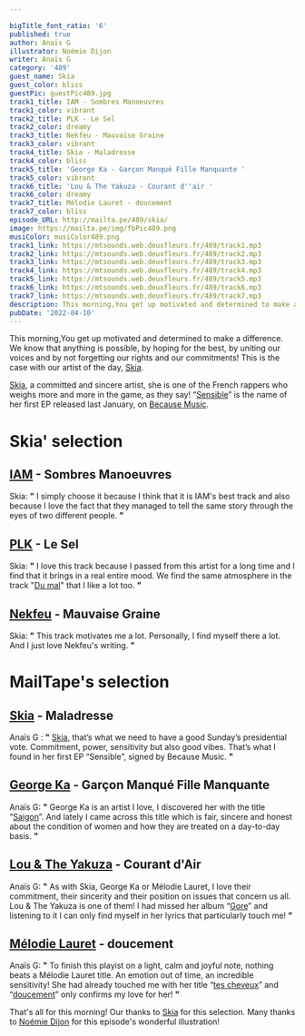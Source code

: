 ```yaml
---

bigTitle_font_ratio: '6'
published: true
author: Anaïs G
illustrator: Noémie Dijon
writer: Anaïs G
category: '489'
guest_name: Skia
guest_color: bliss
guestPic: guestPic489.jpg
track1_title: IAM - Sombres Manoeuvres
track1_color: vibrant
track2_title: PLK - Le Sel
track2_color: dreamy
track3_title: Nekfeu - Mauvaise Graine
track3_color: vibrant
track4_title: Skia - Maladresse
track4_color: bliss
track5_title: 'George Ka - Garçon Manqué Fille Manquante '
track5_color: vibrant
track6_title: 'Lou & The Yakuza - Courant d''air '
track6_color: dreamy
track7_title: Mélodie Lauret - doucement
track7_color: bliss
episode_URL: http://mailta.pe/489/skia/
image: https://mailta.pe/img/fbPic489.png
musiColor: musiColor489.png
track1_link: https://mtsounds.web.deuxfleurs.fr/489/track1.mp3
track2_link: https://mtsounds.web.deuxfleurs.fr/489/track2.mp3
track3_link: https://mtsounds.web.deuxfleurs.fr/489/track3.mp3
track4_link: https://mtsounds.web.deuxfleurs.fr/489/track4.mp3
track5_link: https://mtsounds.web.deuxfleurs.fr/489/track5.mp3
track6_link: https://mtsounds.web.deuxfleurs.fr/489/track6.mp3
track7_link: https://mtsounds.web.deuxfleurs.fr/489/track7.mp3
description: This morning,You get up motivated and determined to make a difference. We know that anything is possible, by hoping for the best, by uniting our voices and by not forgetting our rights and our commitments! This is the case with our artist of the day, Skia.
pubDate: '2022-04-10'
---
```

This morning,You get up motivated and determined to make a difference. We know that anything is possible, by hoping for the best, by uniting our voices and by not forgetting our rights and our commitments! This is the case with our artist of the day, [Skia](http://skiamusic.com/).

[Skia](https://www.facebook.com/SkiaOn/), a committed and sincere artist, she is one of the French rappers who weighs more and more in the game, as they say! “[Sensible](https://www.youtube.com/watch?v=NW1QvC-i2Rw&list=OLAK5uy_nDoW1akljEaBXktJ6jEMNipSswSMVSBXE)” is the name of her first EP released last January, on [Because Music](http://www.because.tv/).


# Skia' selection

## [IAM](https://www.be-shop.fr/) - Sombres Manoeuvres
Skia: **"** I simply choose it because I think that it is IAM's best track and also because I love the fact that they managed to tell the same story through the eyes of two different people. **"** 

## [PLK](https://www.facebook.com/plkrappeur) - Le Sel
Skia: **"** I love this track because I passed from this artist for a long time and I find that it brings in a real entire mood. We find the same atmosphere in the track "[Du mal](https://www.youtube.com/watch?v=Y-CToo2ne78)" that I like a lot too. **"** 

## [Nekfeu](https://www.instagram.com/neklefeu/) - Mauvaise Graine
Skia: **"** This track motivates me a lot. Personally, I find myself there a lot. And I just love Nekfeu's writing. **"** 

# MailTape's selection

## [Skia](http://skiamusic.com/) - Maladresse
Anaïs G : **"** [Skia](https://www.facebook.com/SkiaOn/), that’s what we need to have a good Sunday’s presidential vote. Commitment, power, sensitivity but also good vibes. That’s what I found in her first EP “Sensible”, signed by Because Music. **"**   

## [George Ka](https://www.facebook.com/georgekamusique/) - Garçon Manqué Fille Manquante
Anaïs G: **"** George Ka is an artist I love, I discovered her with the title “[Saigon](https://www.youtube.com/watch?v=To5wgj9mMnQ)”. And lately I came across this title which is fair, sincere and honest about the condition of women and how they are treated on a day-to-day basis. **"** 

## [Lou & The Yakuza](https://www.facebook.com/LousAndTheYakuza/) - Courant d'Air
Anaïs G: **"** As with Skia, George Ka or Mélodie Lauret, I love their commitment, their sincerity and their position on issues that concern us all. Lou & The Yakuza is one of them! I had missed her album “[Gore](https://www.lousandtheyakuza.com/)” and listening to it I can only find myself in her lyrics that particularly touch me! **"** 

## [Mélodie Lauret](https://www.facebook.com/melodielauretoff/) - doucement
Anaïs G: **"** To finish this playist on a light, calm and joyful note, nothing beats a Mélodie Lauret title. An emotion out of time, an incredible sensitivity! She had already touched me with her title “[tes cheveux](https://www.youtube.com/watch?v=CafuxD4lYl4)” and “[doucement](https://www.youtube.com/watch?v=0yUEApBG2SU)” only confirms my love for her! **"** 

That's all for this morning! Our thanks to [Skia](https://www.youtube.com/channel/UCQEd436dMjreraZkXQNXgHg) for this  selection. Many thanks to [Noémie Dijon](https://noemiedijon.tumblr.com/) for this episode's wonderful illustration!
